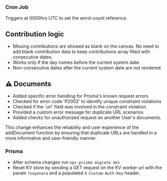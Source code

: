 ### Cron Job
Triggers at 0000hrs UTC to set the word-count reference.

## Contribution logic
- Missing contributions are showed as blank on the canvas. No need to add blank contribution data to keep contributions array filled with consecutive dates.
- Works only if the day comes before the current system date.
- Non-consecutive dates after the current system date are not rendered. 

## ⚠ Documents
- Added specific error handling for Prisma's known request errors
- Checked for error code 'P2002' to identify unique constraint violations
- Checked if the 'url' field was involved in the constraint violation
- Provided a custom error message for duplicate URL scenarios
- Added checks for unauthorized request on another User's documents.

This change enhances the reliability and user experience of the addDocument function by ensuring that duplicate URLs are handled in a more informative and user-friendly manner.

### Prisma
- After schema changes run `npx prisma migrate dev` 
- Reset KV store by sending a GET request on the KV worker url with the param `?sayonara` and a populated `X-Custom-Auth-Key` header.

<!-- > TODO: Write high level flow of the data and logic -->

<!-- ## Verification
- User registers
- Generate a new verification token using the email they used to register
- Send verification token to that email
- Inside the email send the route '/auth/new-verification'
- Add that route to the public route
- That route renders the new verification form
- Inside that page, use the search params to fetch the token -->